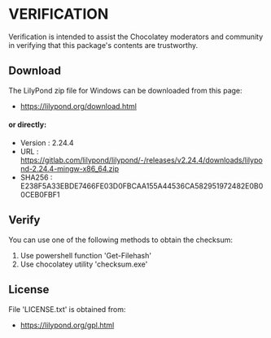 # VERIFICATION
Verification is intended to assist the Chocolatey moderators and community in verifying that this package's contents are trustworthy.

## Download
The LilyPond zip file for Windows can be downloaded from this page:
- https://lilypond.org/download.html

#### or directly:
- Version : 2.24.4
- URL     : https://gitlab.com/lilypond/lilypond/-/releases/v2.24.4/downloads/lilypond-2.24.4-mingw-x86_64.zip
- SHA256  : E238F5A33EBDE7466FE03D0FBCAA155A44536CA582951972482E0B00CEB0FBF1

## Verify
You can use one of the following methods to obtain the checksum:
1. Use powershell function 'Get-Filehash'
2. Use chocolatey utility 'checksum.exe'

## License
File 'LICENSE.txt' is obtained from:
- https://lilypond.org/gpl.html
